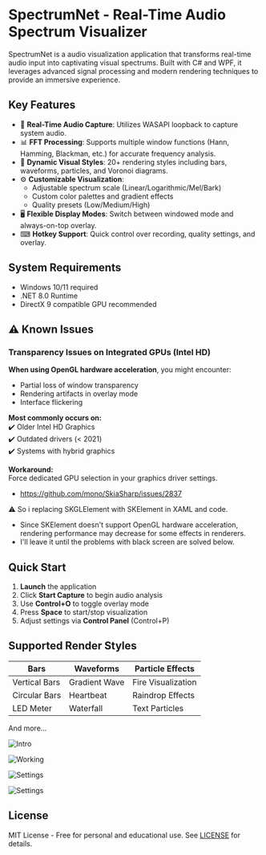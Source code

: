 

# SpectrumNet - Real-Time Audio Spectrum Visualizer

SpectrumNet is a audio visualization application that transforms real-time audio input into captivating visual spectrums. Built with C# and WPF, it leverages advanced signal processing and modern rendering techniques to provide an immersive experience.

## Key Features

- 🎤 **Real-Time Audio Capture**: Utilizes WASAPI loopback to capture system audio.
- 📊 **FFT Processing**: Supports multiple window functions (Hann, Hamming, Blackman, etc.) for accurate frequency analysis.
- 🎨 **Dynamic Visual Styles**: 20+ rendering styles including bars, waveforms, particles, and Voronoi diagrams.
- ⚙️ **Customizable Visualization**:
  - Adjustable spectrum scale (Linear/Logarithmic/Mel/Bark)
  - Custom color palettes and gradient effects
  - Quality presets (Low/Medium/High)
- 🖥 **Flexible Display Modes**: Switch between windowed mode and always-on-top overlay.
- ⌨ **Hotkey Support**: Quick control over recording, quality settings, and overlay.

## System Requirements

- Windows 10/11 required
- .NET 8.0 Runtime
- DirectX 9 compatible GPU recommended

## ⚠️ Known Issues

### Transparency Issues on Integrated GPUs (Intel HD) 
**When using OpenGL hardware acceleration**, you might encounter:
- Partial loss of window transparency
- Rendering artifacts in overlay mode
- Interface flickering

**Most commonly occurs on:**  
✔️ Older Intel HD Graphics  
✔️ Outdated drivers (< 2021)  
✔️ Systems with hybrid graphics

**Workaround:**  
Force dedicated GPU selection in your graphics driver settings.

- https://github.com/mono/SkiaSharp/issues/2837

⚠️ So i replacing SKGLElement with SKElement in XAML and code.

- Since SKElement doesn't support OpenGL hardware acceleration, rendering performance may decrease for some effects in renderers.
- I'll leave it until the problems with black screen are solved below.

## Quick Start

1. **Launch** the application
2. Click **Start Capture** to begin audio analysis
3. Use **Control+O** to toggle overlay mode
4. Press **Space** to start/stop visualization
5. Adjust settings via **Control Panel** (Control+P)

## Supported Render Styles

| Bars           | Waveforms      | Particle Effects |
|----------------|----------------|-------------------|
| Vertical Bars  | Gradient Wave  | Fire Visualization|
| Circular Bars  | Heartbeat      | Raindrop Effects  |
| LED Meter      | Waterfall      | Text Particles    |

And more...


![Intro](https://github.com/user-attachments/assets/52eac8ad-b97c-4395-a998-2fb35c1ca5aa)

![Working](https://github.com/user-attachments/assets/bc2052b7-0294-4698-825d-6b2a27fc27d5)

![Settings](https://github.com/user-attachments/assets/b7e5397d-7de5-479f-b2ca-412f57cefa80)

![Settings](https://github.com/user-attachments/assets/260d3634-b1e9-4765-97a3-927aa06404a7)

## License

MIT License - Free for personal and educational use. See [LICENSE](LICENSE) for details.
